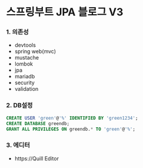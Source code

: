 # 스프링부트 JPA 블로그 V3

### 1. 의존성
- devtools
- spring web(mvc)
- mustache
- lombok
- jpa
- mariadb
- security
- validation

### 2. DB설정
``` sql
CREATE USER 'green'@'%' IDENTIFIED BY 'green1234';
CREATE DATABASE greendb;
GRANT ALL PRIVILEGES ON greendb.* TO 'green'@'%';
```

### 3. 에디터
- https://Quill Editor